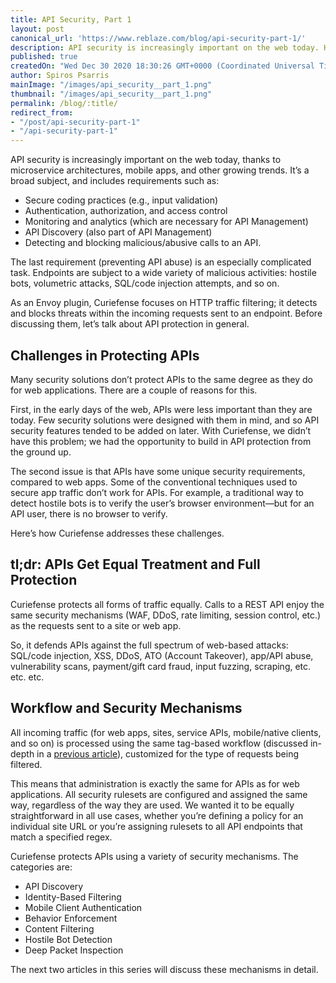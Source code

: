 ```yaml
---
title: API Security, Part 1
layout: post
canonical_url: 'https://www.reblaze.com/blog/api-security-part-1/'
description: API security is increasingly important on the web today. However, filtering API traffic is, in some ways, quite different than protecting a web application. Here's how Curiefense approaches these challenges.
published: true
createdOn: "Wed Dec 30 2020 18:30:26 GMT+0000 (Coordinated Universal Time)"
author: Spiros Psarris
mainImage: "/images/api_security__part_1.png"
thumbnail: "/images/api_security__part_1.png"
permalink: /blog/:title/
redirect_from:
- "/post/api-security-part-1"
- "/api-security-part-1"
---
```


<p>API security is increasingly important on the web today, thanks to microservice architectures, mobile apps, and other growing trends. It’s a broad subject, and includes requirements such as:&nbsp;</p>
<ul>
    <li>Secure coding practices (e.g., input validation)&nbsp;</li>
    <li>Authentication, authorization, and access control</li>
    <li>Monitoring and analytics (which are necessary for API Management)</li>
    <li>API Discovery (also part of API Management)</li>
    <li>Detecting and blocking malicious/abusive calls to an API.&nbsp;</li>
</ul>
<p>The last requirement (preventing API abuse) is an especially complicated task. Endpoints are subject to a wide variety of malicious activities: hostile bots, volumetric attacks, SQL/code injection attempts, and so on.&nbsp;</p>
<p>As an Envoy plugin, Curiefense focuses on HTTP traffic filtering; it detects and blocks threats within the incoming requests sent to an endpoint. Before discussing them, let’s talk about API protection in general.<br /></p>
<h2>Challenges in Protecting APIs</h2>
<p>Many security solutions don’t protect APIs to the same degree as they do for web applications. There are a couple of reasons for this.</p>
<p>
    First, in the early days of the web, APIs were less important than they are today. Few security solutions were designed with them in mind, and so API security features tended to be added on later. With Curiefense, we didn’t have this
    problem; we had the opportunity to build in API protection from the ground up.&nbsp;
</p>
<p>
    The second issue is that APIs have some unique security requirements, compared to web apps. Some of the conventional techniques used to secure app traffic don’t work for APIs. For example, a traditional way to detect hostile bots is to
    verify the user’s browser environment—but for an API user, there is no browser to verify.
</p>
<p>Here’s how Curiefense addresses these challenges.<br /></p>
<h2>tl;dr: APIs Get Equal Treatment and Full Protection</h2>
<p>Curiefense protects all forms of traffic equally. Calls to a REST API enjoy the same security mechanisms (WAF, DDoS, rate limiting, session control, etc.) as the requests sent to a site or web app.</p>
<p>So, it defends APIs against the full spectrum of web-based attacks: SQL/code injection, XSS, DDoS, ATO (Account Takeover), app/API abuse, vulnerability scans, payment/gift card fraud, input fuzzing, scraping, etc. etc. etc.<br /></p>
<h2>Workflow and Security Mechanisms&nbsp;</h2>
<p>
    All incoming traffic (for web apps, sites, service APIs, mobile/native clients, and so on) is processed using the same tag-based workflow (discussed in-depth in a
    <a href="https://www.curiefense.io/post/an-intuitive-system">previous article</a>), customized for the type of requests being filtered.
</p>
<p>
    This means that administration is exactly the same for APIs as for web applications. All security rulesets are configured and assigned the same way, regardless of the way they are used. We wanted it to be equally straightforward in all
    use cases, whether you’re defining a policy for an individual site URL or you’re assigning rulesets to all API endpoints that match a specified regex.<br />
</p>
<p>Curiefense protects APIs using a variety of security mechanisms. The categories are:</p>
<ul>
    <li>API Discovery</li>
    <li>Identity-Based Filtering</li>
    <li>Mobile Client Authentication</li>
    <li>Behavior Enforcement</li>
    <li>Content Filtering</li>
    <li>Hostile Bot Detection</li>
    <li>Deep Packet Inspection</li>
</ul>
<p>The next two articles in this series will discuss these mechanisms in detail.</p>
<p>‍</p>
